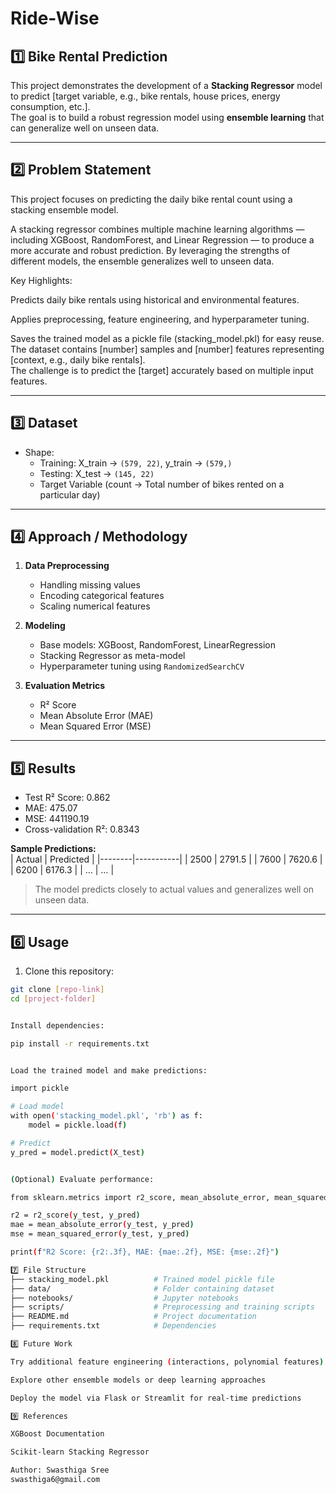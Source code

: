 # Ride-Wise


## 1️⃣ Bike Rental Prediction
This project demonstrates the development of a **Stacking Regressor** model to predict [target variable, e.g., bike rentals, house prices, energy consumption, etc.].  
The goal is to build a robust regression model using **ensemble learning** that can generalize well on unseen data.

---

## 2️⃣ Problem Statement
This project focuses on predicting the daily bike rental count using a stacking ensemble model.

A stacking regressor combines multiple machine learning algorithms — including XGBoost, RandomForest, and Linear Regression — to produce a more accurate and robust prediction. By leveraging the strengths of different models, the ensemble generalizes well to unseen data.

Key Highlights:

Predicts daily bike rentals using historical and environmental features.

Applies preprocessing, feature engineering, and hyperparameter tuning.

Saves the trained model as a pickle file (stacking_model.pkl) for easy reuse.
The dataset contains [number] samples and [number] features representing [context, e.g., daily bike rentals].  
The challenge is to predict the [target] accurately based on multiple input features.

---

## 3️⃣ Dataset

- Shape:  
  - Training: X_train → `(579, 22)`, y_train → `(579,)`  
  - Testing: X_test → `(145, 22)`
  - Target Variable (count → Total number of bikes rented on a particular day)

---

## 4️⃣ Approach / Methodology
1. **Data Preprocessing**  
   - Handling missing values  
   - Encoding categorical features  
   - Scaling numerical features  

2. **Modeling**  
   - Base models: XGBoost, RandomForest, LinearRegression  
   - Stacking Regressor as meta-model  
   - Hyperparameter tuning using `RandomizedSearchCV`  

3. **Evaluation Metrics**  
   - R² Score  
   - Mean Absolute Error (MAE)  
   - Mean Squared Error (MSE)  

---

## 5️⃣ Results
- Test R² Score: 0.862  
- MAE: 475.07  
- MSE: 441190.19  
- Cross-validation R²: 0.8343  

**Sample Predictions:**  
| Actual | Predicted |
|--------|-----------|
| 2500   | 2791.5    |
| 7600   | 7620.6    |
| 6200   | 6176.3    |
| …      | …         |

> The model predicts closely to actual values and generalizes well on unseen data.

---

## 6️⃣ Usage
1. Clone this repository:
```bash
git clone [repo-link]
cd [project-folder]


Install dependencies:

pip install -r requirements.txt


Load the trained model and make predictions:

import pickle

# Load model
with open('stacking_model.pkl', 'rb') as f:
    model = pickle.load(f)

# Predict
y_pred = model.predict(X_test)


(Optional) Evaluate performance:

from sklearn.metrics import r2_score, mean_absolute_error, mean_squared_error

r2 = r2_score(y_test, y_pred)
mae = mean_absolute_error(y_test, y_pred)
mse = mean_squared_error(y_test, y_pred)

print(f"R2 Score: {r2:.3f}, MAE: {mae:.2f}, MSE: {mse:.2f}")

7️⃣ File Structure
├── stacking_model.pkl          # Trained model pickle file
├── data/                       # Folder containing dataset
├── notebooks/                  # Jupyter notebooks
├── scripts/                    # Preprocessing and training scripts
├── README.md                   # Project documentation
├── requirements.txt            # Dependencies

8️⃣ Future Work

Try additional feature engineering (interactions, polynomial features)

Explore other ensemble models or deep learning approaches

Deploy the model via Flask or Streamlit for real-time predictions

9️⃣ References

XGBoost Documentation

Scikit-learn Stacking Regressor

Author: Swasthiga Sree
swasthiga6@gmail.com
